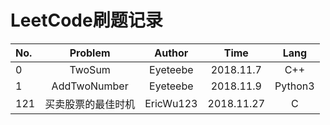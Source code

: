 # LeetCode刷题记录

No.|Problem|Author|Time|Lang
:--|:--:|:--:|:--:|:--:
0|TwoSum|Eyeteebe|2018.11.7|C++
1|AddTwoNumber|Eyeteebe|2018.11.9|Python3
121|买卖股票的最佳时机|EricWu123|2018.11.27|C